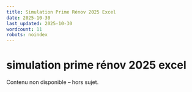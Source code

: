 ```yaml
---
title: Simulation Prime Rénov 2025 Excel
date: 2025-10-30
last_updated: 2025-10-30
wordcount: 11
robots: noindex
---
```


# simulation prime rénov 2025 excel

Contenu non disponible – hors sujet.